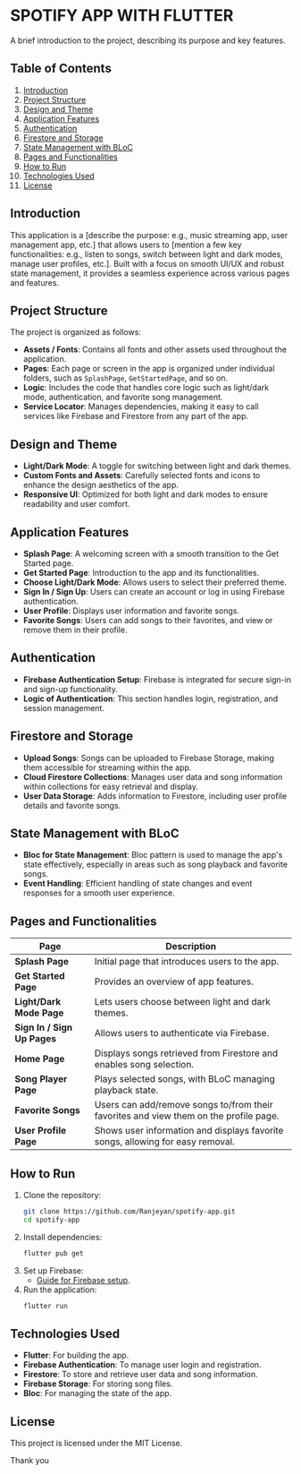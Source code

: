 
# SPOTIFY APP WITH FLUTTER

A brief introduction to the project, describing its purpose and key features.

## Table of Contents
1. [Introduction](#introduction)
2. [Project Structure](#project-structure)
3. [Design and Theme](#design-and-theme)
4. [Application Features](#application-features)
5. [Authentication](#authentication)
6. [Firestore and Storage](#firestore-and-storage)
7. [State Management with BLoC](#state-management-with-bloc)
8. [Pages and Functionalities](#pages-and-functionalities)
9. [How to Run](#how-to-run)
10. [Technologies Used](#technologies-used)
11. [License](#license)

## Introduction
This application is a [describe the purpose: e.g., music streaming app, user management app, etc.] that allows users to [mention a few key functionalities: e.g., listen to songs, switch between light and dark modes, manage user profiles, etc.]. Built with a focus on smooth UI/UX and robust state management, it provides a seamless experience across various pages and features.

## Project Structure
The project is organized as follows:
- **Assets / Fonts**: Contains all fonts and other assets used throughout the application.
- **Pages**: Each page or screen in the app is organized under individual folders, such as `SplashPage`, `GetStartedPage`, and so on.
- **Logic**: Includes the code that handles core logic such as light/dark mode, authentication, and favorite song management.
- **Service Locator**: Manages dependencies, making it easy to call services like Firebase and Firestore from any part of the app.

## Design and Theme
- **Light/Dark Mode**: A toggle for switching between light and dark themes.
- **Custom Fonts and Assets**: Carefully selected fonts and icons to enhance the design aesthetics of the app.
- **Responsive UI**: Optimized for both light and dark modes to ensure readability and user comfort.

## Application Features
- **Splash Page**: A welcoming screen with a smooth transition to the Get Started page.
- **Get Started Page**: Introduction to the app and its functionalities.
- **Choose Light/Dark Mode**: Allows users to select their preferred theme.
- **Sign In / Sign Up**: Users can create an account or log in using Firebase authentication.
- **User Profile**: Displays user information and favorite songs.
- **Favorite Songs**: Users can add songs to their favorites, and view or remove them in their profile.

## Authentication
- **Firebase Authentication Setup**: Firebase is integrated for secure sign-in and sign-up functionality.
- **Logic of Authentication**: This section handles login, registration, and session management.

## Firestore and Storage
- **Upload Songs**: Songs can be uploaded to Firebase Storage, making them accessible for streaming within the app.
- **Cloud Firestore Collections**: Manages user data and song information within collections for easy retrieval and display.
- **User Data Storage**: Adds information to Firestore, including user profile details and favorite songs.

## State Management with BLoC
- **Bloc for State Management**: Bloc pattern is used to manage the app's state effectively, especially in areas such as song playback and favorite songs.
- **Event Handling**: Efficient handling of state changes and event responses for a smooth user experience.

## Pages and Functionalities

| **Page**                    | **Description**                                                                                         |
|-----------------------------|---------------------------------------------------------------------------------------------------------|
| **Splash Page**             | Initial page that introduces users to the app.                                                          |
| **Get Started Page**        | Provides an overview of app features.                                                                   |
| **Light/Dark Mode Page**    | Lets users choose between light and dark themes.                                                        |
| **Sign In / Sign Up Pages** | Allows users to authenticate via Firebase.                                                              |
| **Home Page**               | Displays songs retrieved from Firestore and enables song selection.                                     |
| **Song Player Page**        | Plays selected songs, with BLoC managing playback state.                                               |
| **Favorite Songs**          | Users can add/remove songs to/from their favorites and view them on the profile page.                   |
| **User Profile Page**       | Shows user information and displays favorite songs, allowing for easy removal.                          |

## How to Run
1. Clone the repository:
   ```bash
   git clone https://github.com/Ranjeyan/spotify-app.git
   cd spotify-app
   ```
2. Install dependencies:
   ```bash
   flutter pub get
   ```
3. Set up Firebase:
   - [Guide for Firebase setup](https://firebase.google.com/docs/flutter/setup).
4. Run the application:
   ```bash
   flutter run
   ```

## Technologies Used
- **Flutter**: For building the app.
- **Firebase Authentication**: To manage user login and registration.
- **Firestore**: To store and retrieve user data and song information.
- **Firebase Storage**: For storing song files.
- **Bloc**: For managing the state of the app.

## License
This project is licensed under the MIT License.

Thank you
